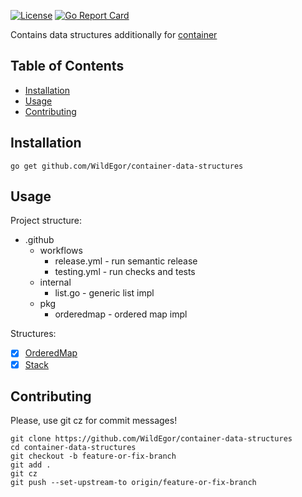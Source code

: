 [![License](https://img.shields.io/badge/License-MIT-blue.svg)](https://opensource.org/licenses/MIT)
[![Go Report Card](https://goreportcard.com/badge/github.com/WildEgor/container-data-structures)](https://goreportcard.com/report/github.com/WildEgor/container-data-structures)

Contains data structures additionally for [container](https://pkg.go.dev/container)

## Table of Contents
- [Installation](#installation)
- [Usage](#usage)
- [Contributing](#contributing)

## Installation
```shell
go get github.com/WildEgor/container-data-structures
```

## Usage

Project structure:
- .github
    - workflows
        - release.yml - run semantic release
        - testing.yml - run checks and tests
    - internal
      - list.go - generic list impl
    - pkg
        - orderedmap - ordered map impl

Structures:
- [x] [OrderedMap](./examples/orderedmap/main.go)
- [x] [Stack](./examples/stack/main.go)

## Contributing

Please, use git cz for commit messages!

```shell
git clone https://github.com/WildEgor/container-data-structures
cd container-data-structures
git checkout -b feature-or-fix-branch
git add .
git cz
git push --set-upstream-to origin/feature-or-fix-branch
```